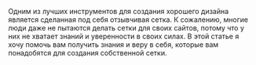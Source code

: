  Одним из лучших инструментов для создания хорошего дизайна является 
 сделанная под себя отзывчивая сетка. К сожалению, многие люди даже не 
 пытаются делать сетки для своих сайтов, потому что у них не хватает 
 знаний и уверенности в своих силах. В этой статье я хочу помочь вам 
 получить знания и веру в себя, которые вам понадобятся для создания 
 собственной сетки.
